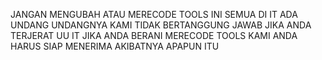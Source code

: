 
JANGAN MENGUBAH ATAU MERECODE TOOLS INI
SEMUA DI IT ADA UNDANG UNDANGNYA
KAMI TIDAK BERTANGGUNG JAWAB JIKA ANDA TERJERAT UU IT
JIKA ANDA BERANI MERECODE TOOLS KAMI ANDA HARUS SIAP MENERIMA AKIBATNYA APAPUN ITU
